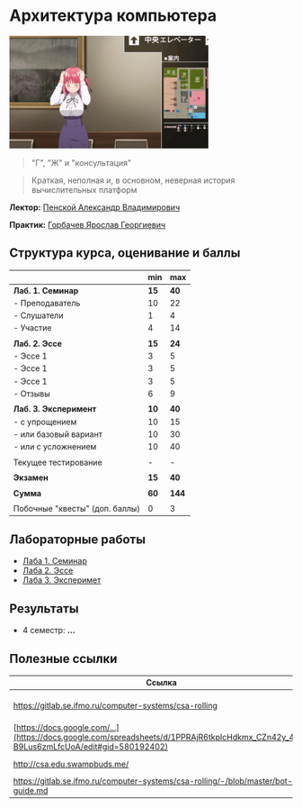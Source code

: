 # Архитектура компьютера

<img alt="running" src="https://github.com/maxbarsukov/itmo/blob/master/.docs/running.gif" height="200">

> "Г", "Ж" и "консультация"

> Краткая, неполная и, в основном, неверная история вычислительных платформ


**Лектор:** [Пенской Александр Владимирович](https://my.itmo.ru/persons/142415)

**Практик:** [Горбачев Ярослав Георгиевич](https://my.itmo.ru/persons/172909)

## Структура курса, оценивание и баллы

|  | min | max |
| --- | --- | --- |
| **Лаб. 1. Семинар** | **15** | **40** |
| - Преподаватель | 10 | 22 |
| - Слушатели | 1 | 4 |
| - Участие | 4 | 14 |
| | | |
| **Лаб. 2. Эссе** | **15** | **24** |
| - Эссе 1 | 3 | 5 |
| - Эссе 1 | 3 | 5 |
| - Эссе 1 | 3 | 5 |
| - Отзывы | 6 | 9 |
|  |  |  |
| **Лаб. 3. Эксперимент** | **10** | **40** |
| - с упрощением | 10 | 15 |
| - или базовый вариант | 10 | 30 |
| - или с усложнением | 10 | 40 |
|  |  |  |
| Текущее тестирование | - | - |
|  |  |  |
| **Экзамен** | **15** | **40** |
|  |  |  |
| **Сумма** | **60** | **144** |
|  |  |  |
| Побочные "квесты" (доп. баллы) | 0 | 3 |


## Лабораторные работы

- [Лаба 1. Семинар](./lab1/README.md)
- [Лаба 2. Эссе](./lab2/README.md)
- [Лаба 3. Эксперимет](./lab3/README.md)

## Результаты

- 4 семестр: **...**

## Полезные ссылки

| Ссылка | Описание |
| --- | --- |
| https://gitlab.se.ifmo.ru/computer-systems/csa-rolling | Вся, **вся**, **ВСЯ** инфа о курсе! |
| [https://docs.google.com/...](https://docs.google.com/spreadsheets/d/1PPRAjR6tkpIcHdkmx_CZn42y_402-B9Lus6zmLfcUoA/edit#gid=580192402) | Ведомость |
| http://csa.edu.swampbuds.me/ | Слайды лекций |
| https://gitlab.se.ifmo.ru/computer-systems/csa-rolling/-/blob/master/bot-guide.md | Гайд на бота |

